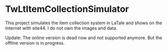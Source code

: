 TwLtItemCollectionSimulator
===========================

This project simulates the item collection system in LaTale and shows on the Internet with site44.
I do not own the images and data.

Update: The online version is dead now and not supported anymore. But the offline version is in progress.